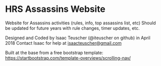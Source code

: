 # HRS Assassins Website

Website for Assassins activities (rules, info, top assassins list, etc)
Should be updated for future years with rule changes, timer updates, etc.

Designed and Coded by Isaac Teuscher (@iteuscher on github) in April 2018
Contact Isaac for help at isaacteuscher@gmail.com 

Built at the base from a free bootstrap template: https://startbootstrap.com/template-overviews/scrolling-nav/
